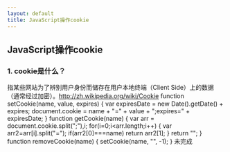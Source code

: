 ```yaml
---
layout: default
title: JavaScript操作cookie
---
```

JavaScript操作cookie
-------------------
### 1. cookie是什么？
指某些网站为了辨别用户身份而储存在用户本地终端（Client Side）上的数据（通常经过加密）。<http://zh.wikipedia.org/wiki/Cookie>
        function setCookie(name, value, expires) {
          var expiresDate = new Date().getDate() + expires;
          document.cookie = name + "=" + value + ";expires=" + expiresDate;
        }
        function getCookie(name) {
          var arr = document.cookie.split(";"),i;
          for(i=0;i<arr.length;i++) {
            var arr2=arr[i].split("=");
            if(arr2[0]===name) return arr2[1];
          }
          return "";
        }
        function removeCookie(name) {
          setCookie(name, "", -1);
        }
未完成